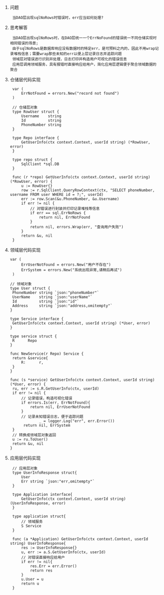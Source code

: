 1. 问题

        当DAO层出现sqlNoRows时错误时，err应当如何处理?
        
2. 思考解答
    
        当DAO层出现sqlNoRows时，在DAO层统一一个ErrNoFound的错误统一不同仓储实现时相同错误的场景;
        由于sqlNoRows是数据库响应没有数据时的特定err，是可预料之内的，因此不用wrap记录堆栈信息；需要wrap那些未知的err以便上层记录日志并追踪问题
        领域层对错误进行识别并处理，日志打印并构造用户可视化的错误信息
        应用层调用领域服务，具有报错时直接响应给用户，简化应用层逻辑便于聚合领域数据的聚合
        
3. 仓储层代码实现 

        var (
        	ErrNotFound = errors.New("record not found")
        )
        
        // 仓储层对象
        type RowUser struct {
        	Username    string
        	Id          string
        	PhoneNumber string
        }
        
        type Repo interface {
        	GetUserInfo(ctx context.Context, userId string) (*RowUser, error)
        }
        
        type repo struct {
        	SqlClient *sql.DB
        }
        
        func (r *repo) GetUserInfo(ctx context.Context, userId string) (*RowUser, error) {
        	u := RowUser{}
        	row := r.SqlClient.QueryRowContext(ctx, "SELECT phoneNumber, username FROM user WHERE id = ?;", userId)
        	err := row.Scan(&u.PhoneNumber, &u.Username)
        	if err != nil {
        	    // 对错误进行封装并打印记录堆栈等信息
        		if err == sql.ErrNoRows {
        			return nil, ErrNotFound
        		}
        		return nil, errors.Wrap(err, "查询用户失败")
        	}
        	return &u, nil
        }  

4. 领域层代码实现
      
       var (
            ErrUserNotFound = errors.New("用户不存在")
            ErrSystem = errors.New("系统出现异常,请稍后再试")
        )
      
       // 领域对象
       type User struct {
       	PhoneNumber string `json:"phoneNumber"`
       	UserName    string `json:"userName"`
       	Id          string `json:"id"`
       	Address     string `json:"address,omitempty"`
       }
       
       type Service interface {
       	GetUserInfo(ctx context.Context, userId string) (*User, error)
       }
       
       type service struct {
       	R      Repo
       }
       
       func NewService(r Repo) Service {
       	return &service{
       		R:      r,
       	}
       }
       
       func (s *service) GetUserInfo(ctx context.Context, userId string) (*User, error) {
       	ru, err := s.R.GetUserInfo(ctx, userId)
       	if err != nil {
       	    // 记录错误，构造可视化错误
       	    if errors.Is(err, ErrNotFound){
       	        return nil, ErrUserNotFound
       	    }
       	    // 记录未知错误日志，便于追踪问题
                    _ = logger.Log("err", err.Error())
       	     return nil, ErrSystem
       	}
       	// 转换成领域层对象返回
       	u := ru.ToUser()
       	return &u, nil
       }
 
5. 应用层代码实现

        // 应用层对象
        type UserInfoResponse struct{
            User
            Err string `json:"err,omitempty"`
        }
        
        type Application interface{
            GetUserInfo(ctx context.Context, userId string) (UserInfoResponse, error)
        }
        
        type application struct{
            // 领域服务
            S Service
        }
        
        func (a *Application) GetUserInfo(ctx context.Context, userId string) UserInfoResponse{
            res := UserInfoResponse{}
            u, err := a.S.GetUserInfo(ctx, userId)
            // 对错误直接响应给用户
            if err != nil{
                res.Err = err.Error()
                return res
            }
            u.User = u
            return u
        }
        
        